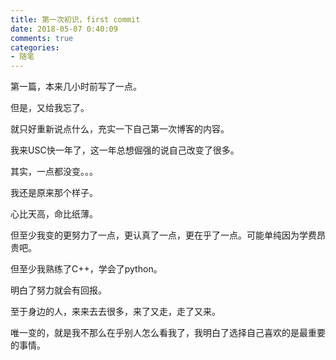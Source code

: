 ```yaml
---
title: 第一次初识，first commit
date: 2018-05-07 0:40:09
comments: true
categories:
- 随笔
---
```


第一篇，本来几小时前写了一点。
      
但是，又给我忘了。
      
就只好重新说点什么，充实一下自己第一次博客的内容。
      
我来USC快一年了，这一年总想倔强的说自己改变了很多。
      
其实，一点都没变。。。
      
我还是原来那个样子。
      
心比天高，命比纸薄。
      
但至少我变的更努力了一点，更认真了一点，更在乎了一点。可能单纯因为学费昂贵吧。
      
但至少我熟练了C++，学会了python。
      
明白了努力就会有回报。
      
至于身边的人，来来去去很多，来了又走，走了又来。
      
唯一变的，就是我不那么在乎别人怎么看我了，我明白了选择自己喜欢的是最重要的事情。
